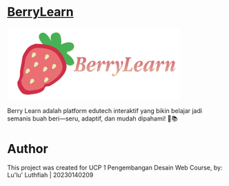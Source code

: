 # [BerryLearn](https://lulultfh.github.io/UCP1_20230140209_D/)
<p>
  <img src="https://raw.githubusercontent.com/lulultfh/UCP1_20230140209_D/main/assets/BerryLearn_Text.png" alt="BerryLearn Logo" width="400"/>
</p>
Berry Learn adalah platform edutech interaktif yang bikin belajar jadi semanis buah beri—seru, adaptif, dan mudah dipahami! 🍓📚


# Author
This project was created for UCP 1 Pengembangan Desain Web Course, by:
Lu'lu' Luthfiah | 20230140209
